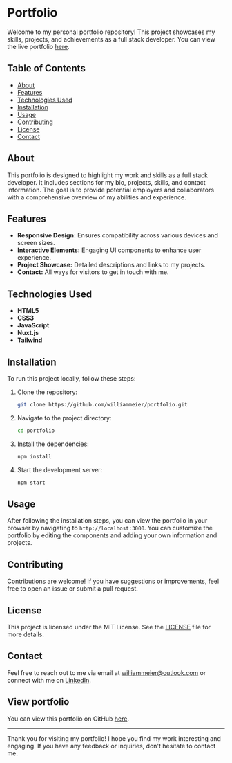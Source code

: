# Portfolio

Welcome to my personal portfolio repository! This project showcases my skills, projects, and achievements as a full stack developer. You can view the live portfolio [here](https://williammeier.github.io/portfolio).

## Table of Contents

- [About](#about)
- [Features](#features)
- [Technologies Used](#technologies-used)
- [Installation](#installation)
- [Usage](#usage)
- [Contributing](#contributing)
- [License](#license)
- [Contact](#contact)

## About

This portfolio is designed to highlight my work and skills as a full stack developer. It includes sections for my bio, projects, skills, and contact information. The goal is to provide potential employers and collaborators with a comprehensive overview of my abilities and experience.

## Features

- **Responsive Design:** Ensures compatibility across various devices and screen sizes.
- **Interactive Elements:** Engaging UI components to enhance user experience.
- **Project Showcase:** Detailed descriptions and links to my projects.
- **Contact:** All ways for visitors to get in touch with me.

## Technologies Used

- **HTML5**
- **CSS3**
- **JavaScript**
- **Nuxt.js**
- **Tailwind**

## Installation

To run this project locally, follow these steps:

1. Clone the repository:
   ```bash
   git clone https://github.com/williammeier/portfolio.git
   ```
2. Navigate to the project directory:
   ```bash
   cd portfolio
   ```
3. Install the dependencies:
   ```bash
   npm install
   ```
4. Start the development server:
   ```bash
   npm start
   ```

## Usage

After following the installation steps, you can view the portfolio in your browser by navigating to `http://localhost:3000`. You can customize the portfolio by editing the components and adding your own information and projects.

## Contributing

Contributions are welcome! If you have suggestions or improvements, feel free to open an issue or submit a pull request.

## License

This project is licensed under the MIT License. See the [LICENSE](LICENSE) file for more details.

## Contact

Feel free to reach out to me via email at [williammeier@outlook.com](mailto:williammeier@outlook.com) or connect with me on [LinkedIn](https://www.linkedin.com/in/williammeier01).

## View portfolio

You can view this portfolio on GitHub [here](https://williammeier.github.io/portfolio).

---

Thank you for visiting my portfolio! I hope you find my work interesting and engaging. If you have any feedback or inquiries, don't hesitate to contact me.
